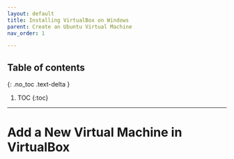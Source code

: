 ```yaml
---
layout: default
title: Installing VirtualBox on Windows
parent: Create an Ubuntu Virtual Machine
nav_order: 1

---
```

## Table of contents
{: .no_toc .text-delta }

1. TOC
{:toc}

---

# Add a New Virtual Machine in VirtualBox

